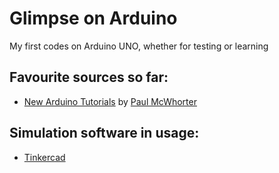 # Glimpse on Arduino
 My first codes on Arduino UNO, whether for testing or learning
 
## Favourite sources so far:

* [New Arduino Tutorials](https://www.youtube.com/playlist?list=PLGs0VKk2DiYw-L-RibttcvK-WBZm8WLEP) by [Paul McWhorter](https://www.youtube.com/channel/UCfYfK0tzHZTpNFrc_NDKfTA)

## Simulation software in usage:

* [Tinkercad](https://www.tinkercad.com)